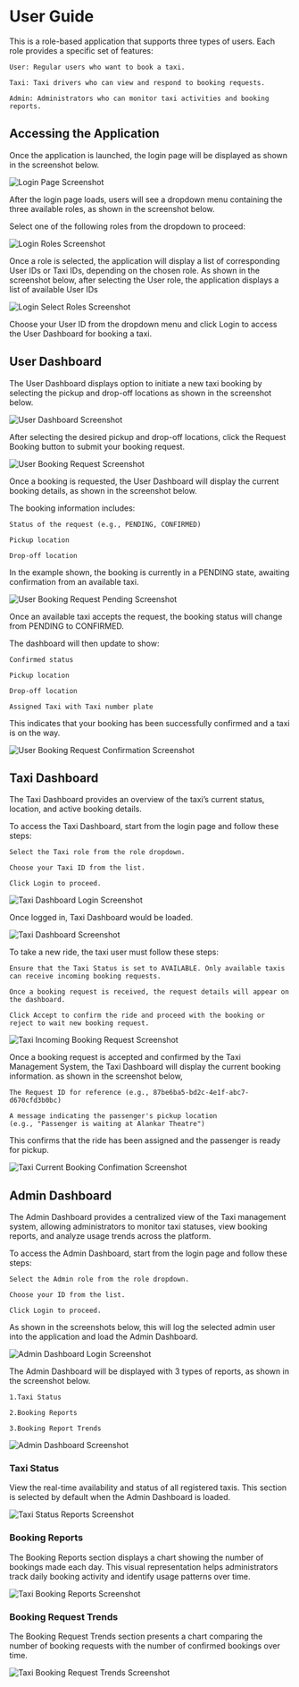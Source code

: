 # User Guide

This is a role-based application that supports three types of users. Each role provides a specific set of features:

    User: Regular users who want to book a taxi.

    Taxi: Taxi drivers who can view and respond to booking requests.

    Admin: Administrators who can monitor taxi activities and booking reports.

## Accessing the Application

Once the application is launched, the login page will be displayed as shown in the screenshot below.

![Login Page Screenshot](login.png)

After the login page loads, users will see a dropdown menu containing the three available roles, as shown in the screenshot below.

Select one of the following roles from the dropdown to proceed:

![Login Roles Screenshot](login_roles.png)

Once a role is selected, the application will display a list of corresponding User IDs or Taxi IDs, depending on the chosen role.
As shown in the screenshot below, after selecting the User role, the application displays a list of available User IDs

![Login Select Roles Screenshot](login_select_roles.png)

Choose your User ID from the dropdown menu and click Login to access the User Dashboard for booking a taxi.

## User Dashboard

The User Dashboard displays option to initiate a new taxi booking by selecting the pickup and drop-off locations as shown in the screenshot below.

![User Dashboard Screenshot](user_dashboard.png)

After selecting the desired pickup and drop-off locations, click the Request Booking button to submit your booking request.

![User Booking Request Screenshot](user_booking_request.png)

Once a booking is requested, the User Dashboard will display the current booking details, as shown in the screenshot below.

The booking information includes:

    Status of the request (e.g., PENDING, CONFIRMED)

    Pickup location

    Drop-off location

In the example shown, the booking is currently in a PENDING state, awaiting confirmation from an available taxi.

![User Booking Request Pending Screenshot](user_booking_request_pending.png)

Once an available taxi accepts the request, the booking status will change from PENDING to CONFIRMED.

The dashboard will then update to show:

    Confirmed status

    Pickup location

    Drop-off location

    Assigned Taxi with Taxi number plate

This indicates that your booking has been successfully confirmed and a taxi is on the way.

![User Booking Request Confirmation Screenshot](user_booking_request_confirmation.png)

## Taxi Dashboard

The Taxi Dashboard provides an overview of the taxi’s current status, location, and active booking details.

To access the Taxi Dashboard, start from the login page and follow these steps:

    Select the Taxi role from the role dropdown.

    Choose your Taxi ID from the list.

    Click Login to proceed.

![Taxi Dashboard Login Screenshot](taxi_dashboard_login.png)

Once logged in, Taxi Dashboard would be loaded.

![Taxi Dashboard Screenshot](taxi_dashboard.png)

To take a new ride, the taxi user must follow these steps:

    Ensure that the Taxi Status is set to AVAILABLE. Only available taxis can receive incoming booking requests.

    Once a booking request is received, the request details will appear on the dashboard.

    Click Accept to confirm the ride and proceed with the booking or reject to wait new booking request.

![Taxi Incoming Booking Request Screenshot](taxi_incoming_booking_request.png)

Once a booking request is accepted and confirmed by the Taxi Management System, the Taxi Dashboard will display the current booking information. as shown in the screenshot below,

    The Request ID for reference (e.g., 87be6ba5-bd2c-4e1f-abc7-d670cfd3b0bc)

    A message indicating the passenger's pickup location
    (e.g., "Passenger is waiting at Alankar Theatre")

This confirms that the ride has been assigned and the passenger is ready for pickup.

![Taxi Current Booking Confimation Screenshot](taxi_current_booking_info.png)

## Admin Dashboard

The Admin Dashboard provides a centralized view of the Taxi management system, allowing administrators to monitor taxi statuses, view booking reports, and analyze usage trends across the platform.

To access the Admin Dashboard, start from the login page and follow these steps:

    Select the Admin role from the role dropdown.

    Choose your ID from the list.

    Click Login to proceed.

As shown in the screenshots below, this will log the selected admin user into the application and load the Admin Dashboard.

![Admin Dashboard Login Screenshot](admin_dashboard_login.png)

The Admin Dashboard will be displayed with 3 types of reports, as shown in the screenshot below.

    1.Taxi Status

    2.Booking Reports

    3.Booking Report Trends

![Admin Dashboard Screenshot](admin_dashboard.png)

### Taxi Status

View the real-time availability and status of all registered taxis. This section is selected by default when the Admin Dashboard is loaded.

![Taxi Status Reports Screenshot](taxi_status_reports.png)

### Booking Reports

The Booking Reports section displays a chart showing the number of bookings made each day.
This visual representation helps administrators track daily booking activity and identify usage patterns over time.

![Taxi Booking Reports Screenshot](booking_reports.png)

### Booking Request Trends

The Booking Request Trends section presents a chart comparing the number of booking requests with the number of confirmed bookings over time.

![Taxi Booking Request Trends Screenshot](booking_request_trends.png)